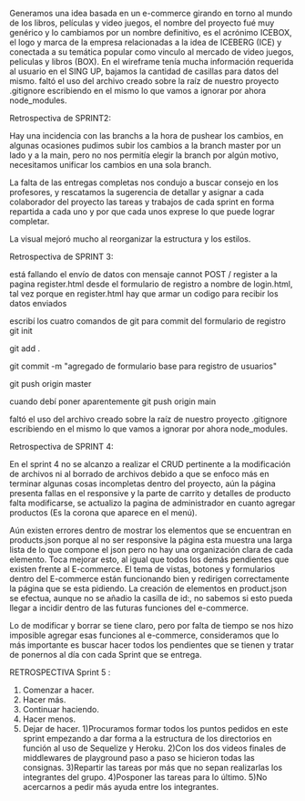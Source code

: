  Generamos una idea basada en un e-commerce girando en torno al mundo de los libros, películas y video juegos, el nombre del proyecto fué muy genérico y lo cambiamos por un nombre definitivo, es el acrónimo ICEBOX, el logo y marca de la empresa relacionadas a la idea de ICEBERG (ICE) y conectada a su temática popular como vinculo al mercado de video juegos, peliculas y libros (BOX).
En el wireframe tenía mucha información requerida al usuario en el SING UP, bajamos la cantidad de casillas para datos del mismo.
faltó el uso del archivo creado sobre la raíz de nuestro proyecto .gitignore escribiendo en el mismo lo que vamos a ignorar por ahora node_modules.

Retrospectiva de SPRINT2:

Hay una incidencia con las branchs a la hora de pushear los cambios, en algunas ocasiones pudimos subir los cambios a la branch master por un lado y a la main, pero no nos permitía elegir la branch por algún motivo, necesitamos unificar los cambios en una sola branch.

La falta de las entregas completas nos condujo a buscar consejo en los profesores, y rescatamos la sugerencia de detallar y asignar a cada colaborador del proyecto las tareas y trabajos de cada sprint en forma repartida a cada uno y por que cada unos exprese lo que puede lograr completar.

La visual mejoró mucho al reorganizar la estructura y los 
estilos.

Retrospectiva de SPRINT 3:

está fallando el envío de datos con mensaje cannot POST / register
a la pagina register.html desde el formulario de registro a nombre de login.html, tal vez porque en register.html hay que armar un codigo para recibir los datos enviados

escribí los cuatro comandos de git para commit del formulario de registro
git init

git add .

git commit -m "agregado de formulario base para registro de usuarios"

git push origin master

cuando debí poner aparentemente
git push origin main


faltó el uso del archivo creado sobre la raíz de nuestro proyecto .gitignore escribiendo en el mismo lo que vamos a ignorar por ahora node_modules.


Retrospectiva de SPRINT 4:

En el sprint 4 no se alcanzo a realizar el CRUD pertinente a la modificación de archivos ni al borrado de archivos debido a que se enfoco más en terminar algunas cosas incompletas dentro del proyecto, aún la página presenta fallas en el responsive y la parte de carrito y detalles de producto falta modificarse, se actualizo la pagina de administrador en cuanto agregar productos (Es la corona que aparece en el menú).

Aún existen errores dentro de mostrar los elementos que se encuentran en products.json porque al no ser responsive la página esta muestra una larga lista de lo que compone el json pero no hay una organización clara de cada elemento. Toca mejorar esto, al igual que todos los demás pendientes que existen frente al E-commerce. El tema de vistas, botones y formularios dentro del E-commerce están funcionando bien y redirigen correctamente la página que se esta pidiendo. La creación de elementos en product.json se efectua, aunque no se añadio la casilla de id:, no sabemos si esto pueda llegar a incidir dentro de las futuras funciones del e-commerce.

Lo de modificar y borrar se tiene claro, pero por falta de tiempo se nos hizo imposible agregar esas funciones al e-commerce, consideramos que lo más importante es buscar hacer todos los pendientes que se tienen y tratar de ponernos al día con cada Sprint que se entrega.


RETROSPECTIVA  Sprint 5 :
1. Comenzar a hacer.
2. Hacer más.
3. Continuar haciendo.
4. Hacer menos.
5. Dejar de hacer.
1)Procuramos formar todos los puntos pedidos en este sprint empezando a dar forma a la estructura de los directorios en función al uso de Sequelize y Heroku.
2)Con los dos videos finales de middlewares de playground paso a paso se hicieron todas las consignas.
3)Repartir las tareas por más que no sepan realizarlas los integrantes del grupo.
4)Posponer las tareas para lo último.
5)No acercarnos a pedir más ayuda entre los integrantes.
